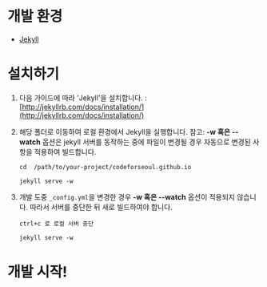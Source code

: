 # 개발 환경
* [Jekyll](http://jekyllrb.com)

# 설치하기
1. 다음 가이드에 따라 'Jekyll'을 설치합니다.
: [http://jekyllrb.com/docs/installation/](http://jekyllrb.com/docs/installation/)

2. 해당 폴더로 이동하여 로컬 환경에서 Jekyll을 실행합니다.
참고: **-w 혹은 --watch** 옵션은 jekyll 서버를 동작하는 중에 파일이 변경될 경우 자동으로 변경된 사항을 적용하여 빌드합니다.

	```
	cd  /path/to/your-project/codeforseoul.github.io
	
	jekyll serve -w
	```
	
3. 개발 도중 ```_config.yml```을 변경한 경우 **-w 혹은 --watch** 옵션이 적용되지 않습니다. 따라서 서버를 중단한 뒤 새로 빌드하여야 합니다.

	```
	ctrl+c 로 로컬 서버 중단
	
	jekyll serve -w
	```

# 개발 시작!
